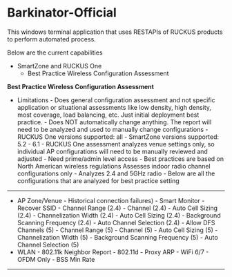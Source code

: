 # Barkinator-Official

This windows terminal application that uses RESTAPIs of RUCKUS products to perform automated process. 

Below are the current capabilities
-  SmartZone and RUCKUS One
      - Best Practice Wireless Configuration Assessment
  


**Best Practice Wireless Configuration Assessment**
- Limitations
      - Does general configuration assessment and not specific application or situational assessments like low density, high density, most coverage, load balancing, etc. Just initial deployment best practice.
      - Does NOT automatically change anything. The report will need to be analyzed and used to manually change configurations
      - RUCKUS One versions supported: all
      - SmartZone versions supported: 5.2 - 6.1
      - RUCKUS One assessment analyzes venue settings only, so individual AP configurations will need to be manually reviewed and adjusted
      - Need prime/admin level access
      - Best practices are based on North American wireless regulations
      Assesses indoor radio channel configurations only
      - Analyzes 2.4 and 5GHz radio
      - Below are all the configurations that are analyzed for best practice setting
**************************************************************************************************************
- AP Zone/Venue
      - Historical connection failures)
      - Smart Monitor
      - Recover SSID
      - Channel Range (2.4)
      - Channel (2.4)
      - Auto Cell Sizing (2.4)
      - Channelization Width (2.4)
      - Auto Cell Sizing (2.4)
      - Background Scanning Frequency (2.4)
      - Auto Channel Selection (2.4)
      - Allow DFS Channels (5)
      - Channel Range (5)
      - Channel (5)
      - Auto Cell Sizing (5)
      - Channelization Width (5)
      - Background Scanning Frequency (5)
      - Auto Channel Selection (5)
- WLAN
      - 802.11k Neighbor Report
      - 802.11d
      - Proxy ARP
      - WiFi 6/7
      - OFDM Only
      - BSS Min Rate
**************************************************************************************************************
